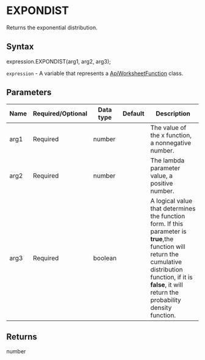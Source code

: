 # EXPONDIST

Returns the exponential distribution.

## Syntax

expression.EXPONDIST(arg1, arg2, arg3);

`expression` - A variable that represents a [ApiWorksheetFunction](../ApiWorksheetFunction.md) class.

## Parameters

| **Name** | **Required/Optional** | **Data type** | **Default** | **Description** |
| ------------- | ------------- | ------------- | ------------- | ------------- |
| arg1 | Required | number |  | The value of the x function, a nonnegative number. |
| arg2 | Required | number |  | The lambda parameter value, a positive number. |
| arg3 | Required | boolean |  | A logical value that determines the function form. If this parameter is **true**,the function will return the cumulative distribution function, if it is **false**, it will return the probability density function. |

## Returns

number